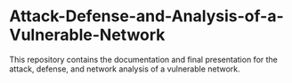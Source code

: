 # Attack-Defense-and-Analysis-of-a-Vulnerable-Network
This repository contains the documentation and final presentation for the attack, defense, and network analysis of a vulnerable network.
